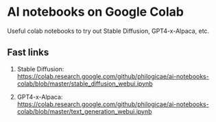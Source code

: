 # AI notebooks on Google Colab

Useful colab notebooks to try out Stable Diffusion, GPT4-x-Alpaca, etc.

## Fast links

1. Stable Diffusion: https://colab.research.google.com/github/philogicae/ai-notebooks-colab/blob/master/stable_diffusion_webui.ipynb

2. GPT4-x-Alpaca: https://colab.research.google.com/github/philogicae/ai-notebooks-colab/blob/master/text_generation_webui.ipynb
